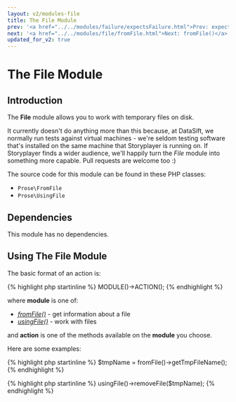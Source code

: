 ```yaml
---
layout: v2/modules-file
title: The File Module
prev: '<a href="../../modules/failure/expectsFailure.html">Prev: expectsFailure()</a>'
next: '<a href="../../modules/file/fromFile.html">Next: fromFile()</a>'
updated_for_v2: true
---
```


# The File Module

## Introduction

The __File__ module allows you to work with temporary files on disk.

It currently doesn't do anything more than this because, at DataSift, we normally run tests against virtual machines - we're seldom testing software that's installed on the same machine that Storyplayer is running on.  If Storyplayer finds a wider audience, we'll happily turn the _File_ module into something more capable.  Pull requests are welcome too :)

The source code for this module can be found in these PHP classes:

* `Prose\FromFile`
* `Prose\UsingFile`

## Dependencies

This module has no dependencies.

## Using The File Module

The basic format of an action is:

{% highlight php startinline %}
MODULE()->ACTION();
{% endhighlight %}

where __module__ is one of:

* _[fromFile()](fromFile.html)_ - get information about a file
* _[usingFile()](usingFile.html)_ - work with files

and __action__ is one of the methods available on the __module__ you choose.

Here are some examples:

{% highlight php startinline %}
$tmpName = fromFile()->getTmpFileName();
{% endhighlight %}

{% highlight php startinline %}
usingFile()->removeFile($tmpName);
{% endhighlight %}